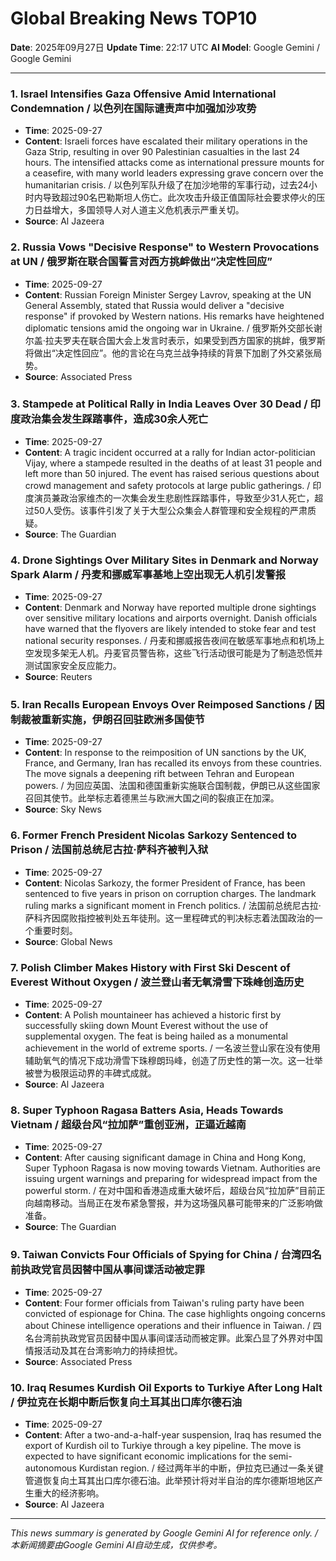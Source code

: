 # Global Breaking News TOP10

**Date**: 2025年09月27日
**Update Time**: 22:17 UTC
**AI Model**: Google Gemini / Google Gemini

---

### 1. **Israel Intensifies Gaza Offensive Amid International Condemnation** / **以色列在国际谴责声中加强加沙攻势**
- **Time**: 2025-09-27
- **Content**: Israeli forces have escalated their military operations in the Gaza Strip, resulting in over 90 Palestinian casualties in the last 24 hours. The intensified attacks come as international pressure mounts for a ceasefire, with many world leaders expressing grave concern over the humanitarian crisis. / 以色列军队升级了在加沙地带的军事行动，过去24小时内导致超过90名巴勒斯坦人伤亡。此次攻击升级正值国际社会要求停火的压力日益增大，多国领导人对人道主义危机表示严重关切。
- **Source**: Al Jazeera

### 2. **Russia Vows "Decisive Response" to Western Provocations at UN** / **俄罗斯在联合国誓言对西方挑衅做出“决定性回应”**
- **Time**: 2025-09-27
- **Content**: Russian Foreign Minister Sergey Lavrov, speaking at the UN General Assembly, stated that Russia would deliver a "decisive response" if provoked by Western nations. His remarks have heightened diplomatic tensions amid the ongoing war in Ukraine. / 俄罗斯外交部长谢尔盖·拉夫罗夫在联合国大会上发言时表示，如果受到西方国家的挑衅，俄罗斯将做出“决定性回应”。他的言论在乌克兰战争持续的背景下加剧了外交紧张局势。
- **Source**: Associated Press

### 3. **Stampede at Political Rally in India Leaves Over 30 Dead** / **印度政治集会发生踩踏事件，造成30余人死亡**
- **Time**: 2025-09-27
- **Content**: A tragic incident occurred at a rally for Indian actor-politician Vijay, where a stampede resulted in the deaths of at least 31 people and left more than 50 injured. The event has raised serious questions about crowd management and safety protocols at large public gatherings. / 印度演员兼政治家维杰的一次集会发生悲剧性踩踏事件，导致至少31人死亡，超过50人受伤。该事件引发了关于大型公众集会人群管理和安全规程的严肃质疑。
- **Source**: The Guardian

### 4. **Drone Sightings Over Military Sites in Denmark and Norway Spark Alarm** / **丹麦和挪威军事基地上空出现无人机引发警报**
- **Time**: 2025-09-27
- **Content**: Denmark and Norway have reported multiple drone sightings over sensitive military locations and airports overnight. Danish officials have warned that the flyovers are likely intended to stoke fear and test national security responses. / 丹麦和挪威报告夜间在敏感军事地点和机场上空发现多架无人机。丹麦官员警告称，这些飞行活动很可能是为了制造恐慌并测试国家安全反应能力。
- **Source**: Reuters

### 5. **Iran Recalls European Envoys Over Reimposed Sanctions** / **因制裁被重新实施，伊朗召回驻欧洲多国使节**
- **Time**: 2025-09-27
- **Content**: In response to the reimposition of UN sanctions by the UK, France, and Germany, Iran has recalled its envoys from these countries. The move signals a deepening rift between Tehran and European powers. / 为回应英国、法国和德国重新实施联合国制裁，伊朗已从这些国家召回其使节。此举标志着德黑兰与欧洲大国之间的裂痕正在加深。
- **Source**: Sky News

### 6. **Former French President Nicolas Sarkozy Sentenced to Prison** / **法国前总统尼古拉·萨科齐被判入狱**
- **Time**: 2025-09-27
- **Content**: Nicolas Sarkozy, the former President of France, has been sentenced to five years in prison on corruption charges. The landmark ruling marks a significant moment in French politics. / 法国前总统尼古拉·萨科齐因腐败指控被判处五年徒刑。这一里程碑式的判决标志着法国政治的一个重要时刻。
- **Source**: Global News

### 7. **Polish Climber Makes History with First Ski Descent of Everest Without Oxygen** / **波兰登山者无氧滑雪下珠峰创造历史**
- **Time**: 2025-09-27
- **Content**: A Polish mountaineer has achieved a historic first by successfully skiing down Mount Everest without the use of supplemental oxygen. The feat is being hailed as a monumental achievement in the world of extreme sports. / 一名波兰登山家在没有使用辅助氧气的情况下成功滑雪下珠穆朗玛峰，创造了历史性的第一次。这一壮举被誉为极限运动界的丰碑式成就。
- **Source**: Al Jazeera

### 8. **Super Typhoon Ragasa Batters Asia, Heads Towards Vietnam** / **超级台风“拉加萨”重创亚洲，正逼近越南**
- **Time**: 2025-09-27
- **Content**: After causing significant damage in China and Hong Kong, Super Typhoon Ragasa is now moving towards Vietnam. Authorities are issuing urgent warnings and preparing for widespread impact from the powerful storm. / 在对中国和香港造成重大破坏后，超级台风“拉加萨”目前正向越南移动。当局正在发布紧急警报，并为这场强风暴可能带来的广泛影响做准备。
- **Source**: The Guardian

### 9. **Taiwan Convicts Four Officials of Spying for China** / **台湾四名前执政党官员因替中国从事间谍活动被定罪**
- **Time**: 2025-09-27
- **Content**: Four former officials from Taiwan's ruling party have been convicted of espionage for China. The case highlights ongoing concerns about Chinese intelligence operations and their influence in Taiwan. / 四名台湾前执政党官员因替中国从事间谍活动而被定罪。此案凸显了外界对中国情报活动及其在台湾影响力的持续担忧。
- **Source**: Associated Press

### 10. **Iraq Resumes Kurdish Oil Exports to Turkiye After Long Halt** / **伊拉克在长期中断后恢复向土耳其出口库尔德石油**
- **Time**: 2025-09-27
- **Content**: After a two-and-a-half-year suspension, Iraq has resumed the export of Kurdish oil to Turkiye through a key pipeline. The move is expected to have significant economic implications for the semi-autonomous Kurdistan region. / 经过两年半的中断，伊拉克已通过一条关键管道恢复向土耳其出口库尔德石油。此举预计将对半自治的库尔德斯坦地区产生重大的经济影响。
- **Source**: Al Jazeera

---

*This news summary is generated by Google Gemini AI for reference only. / 本新闻摘要由Google Gemini AI自动生成，仅供参考。*
